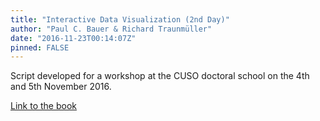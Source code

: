 ```yaml
---
title: "Interactive Data Visualization (2nd Day)"
author: "Paul C. Bauer & Richard Traunmüller"
date: "2016-11-23T00:14:07Z"
pinned: FALSE
---
```


Script developed for a workshop at the CUSO doctoral school on the 4th and 5th November 2016.

[Link to the book](https://bookdown.org/paulcbauer/idv2/)
